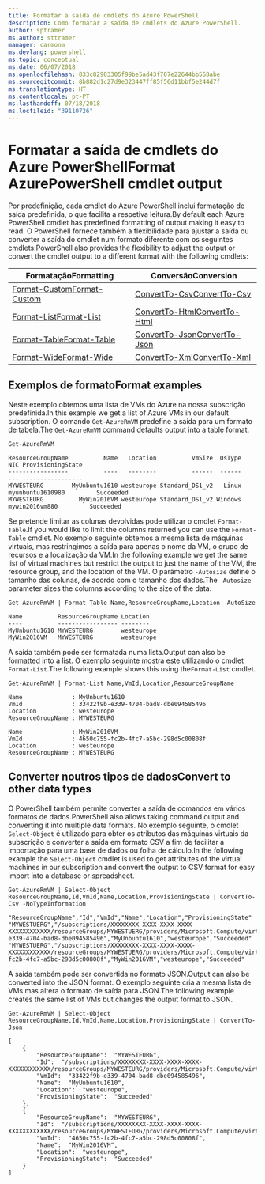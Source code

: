 ```yaml
---
title: Formatar a saída de cmdlets do Azure PowerShell
description: Como formatar a saída de cmdlets do Azure PowerShell.
author: sptramer
ms.author: sttramer
manager: carmonm
ms.devlang: powershell
ms.topic: conceptual
ms.date: 06/07/2018
ms.openlocfilehash: 833c82903305f99be5ad43f707e22644bb568abe
ms.sourcegitcommit: 8b882d1c27d9e323447ff85f56d11bbf5e244d7f
ms.translationtype: HT
ms.contentlocale: pt-PT
ms.lasthandoff: 07/18/2018
ms.locfileid: "39110726"
---
```

# <a name="format-azurepowershell-cmdlet-output"></a><span data-ttu-id="c7aac-103">Formatar a saída de cmdlets do Azure PowerShell</span><span class="sxs-lookup"><span data-stu-id="c7aac-103">Format AzurePowerShell cmdlet output</span></span>

<span data-ttu-id="c7aac-104">Por predefinição, cada cmdlet do Azure PowerShell inclui formatação de saída predefinida, o que facilita a respetiva leitura.</span><span class="sxs-lookup"><span data-stu-id="c7aac-104">By default each Azure PowerShell cmdlet has predefined formatting of output making it easy to read.</span></span>  <span data-ttu-id="c7aac-105">O PowerShell fornece também a flexibilidade para ajustar a saída ou converter a saída do cmdlet num formato diferente com os seguintes cmdlets:</span><span class="sxs-lookup"><span data-stu-id="c7aac-105">PowerShell also provides the flexibility to adjust the output or convert the cmdlet output to a different format with the following cmdlets:</span></span>

| <span data-ttu-id="c7aac-106">Formatação</span><span class="sxs-lookup"><span data-stu-id="c7aac-106">Formatting</span></span>      | <span data-ttu-id="c7aac-107">Conversão</span><span class="sxs-lookup"><span data-stu-id="c7aac-107">Conversion</span></span>       |
|-----------------|------------------|
| [<span data-ttu-id="c7aac-108">Format-Custom</span><span class="sxs-lookup"><span data-stu-id="c7aac-108">Format-Custom</span></span>](/powershell/module/microsoft.powershell.utility/format-custom) | [<span data-ttu-id="c7aac-109">ConvertTo-Csv</span><span class="sxs-lookup"><span data-stu-id="c7aac-109">ConvertTo-Csv</span></span>](/powershell/module/microsoft.powershell.utility/convertto-csv)  |
| [<span data-ttu-id="c7aac-110">Format-List</span><span class="sxs-lookup"><span data-stu-id="c7aac-110">Format-List</span></span>](/powershell/module/microsoft.powershell.utility/format-list)   | [<span data-ttu-id="c7aac-111">ConvertTo-Html</span><span class="sxs-lookup"><span data-stu-id="c7aac-111">ConvertTo-Html</span></span>](/powershell/module/microsoft.powershell.utility/convertto-html) |
| [<span data-ttu-id="c7aac-112">Format-Table</span><span class="sxs-lookup"><span data-stu-id="c7aac-112">Format-Table</span></span>](/powershell/module/microsoft.powershell.utility/format-table)  | [<span data-ttu-id="c7aac-113">ConvertTo-Json</span><span class="sxs-lookup"><span data-stu-id="c7aac-113">ConvertTo-Json</span></span>](/powershell/module/microsoft.powershell.utility/convertto-json) |
| [<span data-ttu-id="c7aac-114">Format-Wide</span><span class="sxs-lookup"><span data-stu-id="c7aac-114">Format-Wide</span></span>](/powershell/module/microsoft.powershell.utility/format-wide)   | [<span data-ttu-id="c7aac-115">ConvertTo-Xml</span><span class="sxs-lookup"><span data-stu-id="c7aac-115">ConvertTo-Xml</span></span>](/powershell/module/microsoft.powershell.utility/convertto-xml)  |

## <a name="format-examples"></a><span data-ttu-id="c7aac-116">Exemplos de formato</span><span class="sxs-lookup"><span data-stu-id="c7aac-116">Format examples</span></span>

<span data-ttu-id="c7aac-117">Neste exemplo obtemos uma lista de VMs do Azure na nossa subscrição predefinida.</span><span class="sxs-lookup"><span data-stu-id="c7aac-117">In this example we get a list of Azure VMs in our default subscription.</span></span>  <span data-ttu-id="c7aac-118">O comando `Get-AzureRmVM` predefine a saída para um formato de tabela.</span><span class="sxs-lookup"><span data-stu-id="c7aac-118">The `Get-AzureRmVM` command defaults output into a table format.</span></span>

```azurepowershell-interactive
Get-AzureRmVM
```

```output
ResourceGroupName          Name   Location          VmSize  OsType              NIC ProvisioningState
-----------------          ----   --------          ------  ------              --- -----------------
MYWESTEURG        MyUnbuntu1610 westeurope Standard_DS1_v2   Linux myunbuntu1610980         Succeeded
MYWESTEURG          MyWin2016VM westeurope Standard_DS1_v2 Windows   mywin2016vm880         Succeeded
```

<span data-ttu-id="c7aac-119">Se pretende limitar as colunas devolvidas pode utilizar o cmdlet `Format-Table`.</span><span class="sxs-lookup"><span data-stu-id="c7aac-119">If you would like to limit the columns returned you can use the `Format-Table` cmdlet.</span></span> <span data-ttu-id="c7aac-120">No exemplo seguinte obtemos a mesma lista de máquinas virtuais, mas restringimos a saída para apenas o nome da VM, o grupo de recursos e a localização da VM.</span><span class="sxs-lookup"><span data-stu-id="c7aac-120">In the following example we get the same list of virtual machines but restrict the output to just the name of the VM, the resource group, and the location of the VM.</span></span>  <span data-ttu-id="c7aac-121">O parâmetro `-Autosize` define o tamanho das colunas, de acordo com o tamanho dos dados.</span><span class="sxs-lookup"><span data-stu-id="c7aac-121">The `-Autosize` parameter sizes the columns according to the size of the data.</span></span>

```azurepowershell-interactive
Get-AzureRmVM | Format-Table Name,ResourceGroupName,Location -AutoSize
```

```output
Name          ResourceGroupName Location
----          ----------------- --------
MyUnbuntu1610 MYWESTEURG        westeurope
MyWin2016VM   MYWESTEURG        westeurope
```

<span data-ttu-id="c7aac-122">A saída também pode ser formatada numa lista.</span><span class="sxs-lookup"><span data-stu-id="c7aac-122">Output can also be formatted into a list.</span></span> <span data-ttu-id="c7aac-123">O exemplo seguinte mostra este utilizando o cmdlet `Format-List`.</span><span class="sxs-lookup"><span data-stu-id="c7aac-123">The following example shows this using the`Format-List` cmdlet.</span></span>

```azurepowershell-interactive
Get-AzureRmVM | Format-List Name,VmId,Location,ResourceGroupName
```

```output
Name              : MyUnbuntu1610
VmId              : 33422f9b-e339-4704-bad8-dbe094585496
Location          : westeurope
ResourceGroupName : MYWESTEURG

Name              : MyWin2016VM
VmId              : 4650c755-fc2b-4fc7-a5bc-298d5c00808f
Location          : westeurope
ResourceGroupName : MYWESTEURG
```

## <a name="convert-to-other-data-types"></a><span data-ttu-id="c7aac-124">Converter noutros tipos de dados</span><span class="sxs-lookup"><span data-stu-id="c7aac-124">Convert to other data types</span></span>

<span data-ttu-id="c7aac-125">O PowerShell também permite converter a saída de comandos em vários formatos de dados.</span><span class="sxs-lookup"><span data-stu-id="c7aac-125">PowerShell also allows taking command output and converting it into multiple data formats.</span></span> <span data-ttu-id="c7aac-126">No exemplo seguinte, o cmdlet `Select-Object` é utilizado para obter os atributos das máquinas virtuais da subscrição e converter a saída em formato CSV a fim de facilitar a importação para uma base de dados ou folha de cálculo.</span><span class="sxs-lookup"><span data-stu-id="c7aac-126">In the following example the `Select-Object` cmdlet is used to get attributes of the virtual machines in our subscription and convert the output to CSV format for easy import into a database or spreadsheet.</span></span>

```azurepowershell-interactive
Get-AzureRmVM | Select-Object ResourceGroupName,Id,VmId,Name,Location,ProvisioningState | ConvertTo-Csv -NoTypeInformation
```

```output
"ResourceGroupName","Id","VmId","Name","Location","ProvisioningState"
"MYWESTUERG","/subscriptions/XXXXXXXX-XXXX-XXXX-XXXX-XXXXXXXXXXXX/resourceGroups/MYWESTUERG/providers/Microsoft.Compute/virtualMachines/MyUnbuntu1610","33422f9b-e339-4704-bad8-dbe094585496","MyUnbuntu1610","westeurope","Succeeded"
"MYWESTUERG","/subscriptions/XXXXXXXX-XXXX-XXXX-XXXX-XXXXXXXXXXXX/resourceGroups/MYWESTUERG/providers/Microsoft.Compute/virtualMachines/MyWin2016VM","4650c755-fc2b-4fc7-a5bc-298d5c00808f","MyWin2016VM","westeurope","Succeeded"
```

<span data-ttu-id="c7aac-127">A saída também pode ser convertida no formato JSON.</span><span class="sxs-lookup"><span data-stu-id="c7aac-127">Output can also be converted into the JSON format.</span></span>  <span data-ttu-id="c7aac-128">O exemplo seguinte cria a mesma lista de VMs mas altera o formato de saída para JSON.</span><span class="sxs-lookup"><span data-stu-id="c7aac-128">The following example creates the same list of VMs but changes the output format to JSON.</span></span>

```azurepowershell-interactive
Get-AzureRmVM | Select-Object ResourceGroupName,Id,VmId,Name,Location,ProvisioningState | ConvertTo-Json
```

```output
[
    {
        "ResourceGroupName":  "MYWESTEURG",
        "Id":  "/subscriptions/XXXXXXXX-XXXX-XXXX-XXXX-XXXXXXXXXXXX/resourceGroups/MYWESTEURG/providers/Microsoft.Compute/virtualMachines/MyUnbuntu1610",
        "VmId":  "33422f9b-e339-4704-bad8-dbe094585496",
        "Name":  "MyUnbuntu1610",
        "Location":  "westeurope",
        "ProvisioningState":  "Succeeded"
    },
    {
        "ResourceGroupName":  "MYWESTEURG",
        "Id":  "/subscriptions/XXXXXXXX-XXXX-XXXX-XXXX-XXXXXXXXXXXX/resourceGroups/MYWESTEURG/providers/Microsoft.Compute/virtualMachines/MyWin2016VM",
        "VmId":  "4650c755-fc2b-4fc7-a5bc-298d5c00808f",
        "Name":  "MyWin2016VM",
        "Location":  "westeurope",
        "ProvisioningState":  "Succeeded"
    }
]
```
